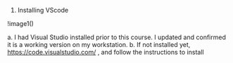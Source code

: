 1. Installing VScode 

!image1() 

  a. I had Visual Studio installed prior to this course. I updated and confirmed it is a working version on my workstation. 
  b. If not installed yet, https://code.visualstudio.com/ , and follow the instructions to install 

